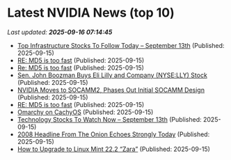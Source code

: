 # Latest NVIDIA News (top 10)
_Last updated: **2025-09-16 07:14:45**_

- [Top Infrastructure Stocks To Follow Today – September 13th](https://www.etfdailynews.com/2025/09/15/top-infrastructure-stocks-to-follow-today-september-13th/) (Published: 2025-09-15)
- [RE: MD5 is too fast](https://seclists.org/nanog/2025/Sep/161) (Published: 2025-09-15)
- [Re: MD5 is too fast](https://seclists.org/nanog/2025/Sep/159) (Published: 2025-09-15)
- [Sen. John Boozman Buys Eli Lilly and Company (NYSE:LLY) Stock](https://www.etfdailynews.com/2025/09/15/sen-john-boozman-buys-eli-lilly-and-company-nyselly-stock/) (Published: 2025-09-15)
- [NVIDIA Moves to SOCAMM2, Phases Out Initial SOCAMM Design](https://www.techpowerup.com/341002/nvidia-moves-to-socamm2-phases-out-initial-socamm-design) (Published: 2025-09-15)
- [RE: MD5 is too fast](https://seclists.org/nanog/2025/Sep/158) (Published: 2025-09-15)
- [Omarchy on CachyOS](https://github.com/mroboff/omarchy-on-cachyos) (Published: 2025-09-15)
- [Technology Stocks To Watch Now – September 13th](https://www.etfdailynews.com/2025/09/15/technology-stocks-to-watch-now-september-13th/) (Published: 2025-09-15)
- [2008 Headline From The Onion Echoes Strongly Today](https://cleantechnica.com/2025/09/15/2008-headline-from-the-onion-echoes-strongly-today/) (Published: 2025-09-15)
- [How to Upgrade to Linux Mint 22.2 “Zara”](https://www.tecmint.com/upgrade-linux-mint/) (Published: 2025-09-15)
